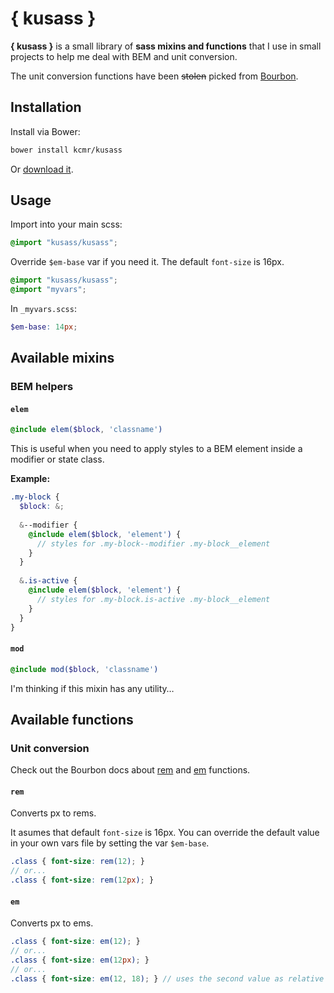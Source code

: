 # { kusass }

**{ kusass }** is a small library of **sass mixins and functions** that I use in small projects to help me deal with BEM and unit conversion.

The unit conversion functions have been ~~stolen~~ picked from [Bourbon](http://bourbon.io).

## Installation

Install via Bower:

```bash
bower install kcmr/kusass
```

Or [download it]().

## Usage

Import into your main scss:

```scss
@import "kusass/kusass";
```

Override `$em-base` var if you need it. The default `font-size` is 16px.

```scss
@import "kusass/kusass";
@import "myvars";
```

In `_myvars.scss`:

```scss
$em-base: 14px;
```

## Available mixins

### BEM helpers

#### `elem`

```scss
@include elem($block, 'classname')
```

This is useful when you need to apply styles to a BEM element inside a modifier or state class.

**Example:**

```scss
.my-block {
  $block: &;
  
  &--modifier {
    @include elem($block, 'element') {
      // styles for .my-block--modifier .my-block__element
    }
  }
  
  &.is-active {
    @include elem($block, 'element') {
      // styles for .my-block.is-active .my-block__element
    }
  }
}
```

#### `mod`

```scss
@include mod($block, 'classname')
```

I'm thinking if this mixin has any utility…

## Available functions

### Unit conversion

Check out the Bourbon docs about [rem](http://bourbon.io/docs/#px-to-rem) and [em](http://bourbon.io/docs/#px-to-em) functions.

#### `rem`

Converts px to rems.

It asumes that default `font-size` is 16px. You can override the default value in your own vars file by setting the var `$em-base`.

```scss
.class { font-size: rem(12); }
// or...
.class { font-size: rem(12px); }
```

#### `em`

Converts px to ems.


```scss
.class { font-size: em(12); } 
// or...
.class { font-size: em(12px); }
// or...
.class { font-size: em(12, 18); } // uses the second value as relative unit.
```
